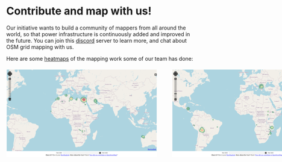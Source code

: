 # **Contribute and map with us!**

Our initiative wants to build a community of mappers from all around the world, so that power infrastructure is continuously added and improved in the future.
You can join this [discord](https://discord.gg/Z4Vxs8hZWU) server to learn more, and chat about OSM grid mapping with us.
<br>

Here are some [heatmaps](https://yosmhm.neis-one.org/) of the mapping work some of our team has done:
<div style="display: flex; justify-content: left; gap: 40px; margin: 20px auto; max-width: 1200px;">
  <img src="../images/mwicheheatmarch.png" class="img-border" width="400">
  <img src="../images/andreasheatmarch.png" class="img-border" width="400">
</div>